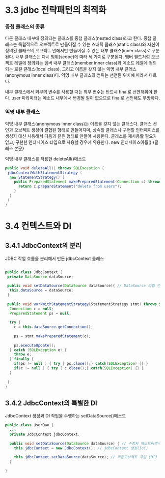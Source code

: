# 3.3 jdbc 전략패턴의 최적화

### 중첩 클래스의 종류
 다른 클래스 내부에 정의되는 클래스를 중첩 클래스(nested class)라고 한다. 
중첩 클래스는 독립적으로 오브젝트로 만들어질 수 있는 스태틱 클래스(static class)와 자신이 정의된 클래스의
오브젝트 안에서만 만들어질 수 있는 내부 클래스(inner class)로 구분된다.
 내부 클래스는 다시 범위(scope)에 따라 세 가지로 구분된다. 멤버 필드처럼 오브젝트 레벨에 정의되는 멤버 내부 클래스(member inner class)와
메소드 레벨에 정의되는 로컬 클래스(local class), 그리고 이름을 갖지 않는 익명 내부 클래스(anonymous inner class)다. 익명 내부 클래스의 
범위는 선언된 위치에 따라서 다르다.

내부 클래스에서 외부의 변수를 사용할 때는 외부 변수는 반드시 final로 선언해줘야 한다. user 파라미터는 메소드 내부에서 변경될 일이
없으므로 final로 선언해도 무방하다.

### 익명 내부 클래스
익명 내부 클래스(anonymous inner class)는 이름을 갖지 않는 클래스다. 클래스 선언과 오브젝트 생성이 결합된 형태로 만들어지며,
상속할 클래스나 구현할 인터페이스를 생성자 대신 사용해서 다음과 같은 형태로 만들어 사용한다. 클래스를 재사용할 필요가 없고, 구현한 
인터페이스 타입으로 사용할 경우에 유용한다.
new 인터페이스이름() {클래스 본문}

익명 내부 클래스를 적용한 deleteAll()메소드
```java
public void deleteAll() throws SQLException {
 jdbcContextWithStatementStrategy (
  new StatementStrategy() {
    public PreparedStatement makePreparedStatement(Connection c) throws SQLException {
      return c.prepareStatement("delete from users");
    }
  }
 )
}
```

# 3.4 컨텍스트와 DI
## 3.4.1 JdbcContext의 분리 

JDBC 작업 흐름을 분리해서 만든 jdbcContext 클래스
```java

public class JdbcContext {
 private DataSource dataSource;
 
 public void setDataSource(DataSource dataSource){ // DataSource 타입 빈을 DI 받을 수 있게 준비해둔다.
  this.dataSource = dataSource; 
 }
 
 public void workWithStatementStrategy(StatementStrategy stmt) throws SQLException {
  Connection c = null;
  PreparedStatement ps = null;
  
  try {
    c = this.dataSource.getConnection();
    
    ps = stmt.makePreparedStatement(c);
    
    ps.executeUpdate();
  } catch (SQLException e) {
    throw e;
  } finally {
    if(ps != null ) { try { ps.close();} catch(SQLException) {} }
    if(c != null ) { try { c.close();} catch(SQLException) {} }
  }
  
 }
}
```

## 3.4.2 JdbcContext의 특별한 DI

JdbcContext 생성과 DI 작업을 수행하는 setDataSource()메소드
```java
public class UserDao {
  ...
  private JdbcContext jdbcContext;
  
  public void setDataSource(DataSource dataSource) { // 수정자 메소드이면서 jdbcContext에 대한 생성, DI 작업을 동시에 진행한다.
    this.jdbcContext = new JdbcContext(); // jdbcContext 생성(IoC)
    
    this.jdbcContext.setDataSource(dataSource); // 의존오브젝트 주입 (DI)
  }
  
}
```
